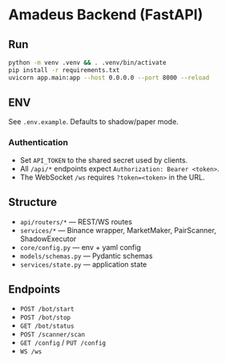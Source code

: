 # Amadeus Backend (FastAPI)

## Run
```bash
python -m venv .venv && . .venv/bin/activate
pip install -r requirements.txt
uvicorn app.main:app --host 0.0.0.0 --port 8000 --reload
```

## ENV
See `.env.example`. Defaults to shadow/paper mode.

### Authentication
- Set `API_TOKEN` to the shared secret used by clients.
- All `/api/*` endpoints expect `Authorization: Bearer <token>`.
- The WebSocket `/ws` requires `?token=<token>` in the URL.

## Structure
- `api/routers/*` — REST/WS routes
- `services/*` — Binance wrapper, MarketMaker, PairScanner, ShadowExecutor
- `core/config.py` — env + yaml config
- `models/schemas.py` — Pydantic schemas
- `services/state.py` — application state

## Endpoints
- `POST /bot/start`
- `POST /bot/stop`
- `GET /bot/status`
- `POST /scanner/scan`
- `GET /config` / `PUT /config`
- `WS /ws`
